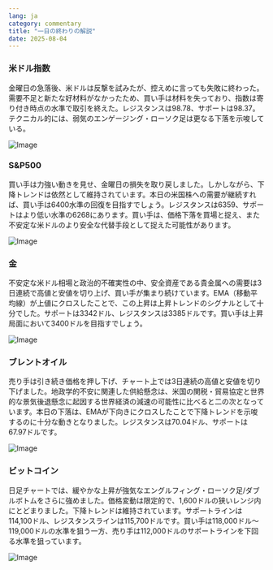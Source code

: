 ```yaml
---
lang: ja
category: commentary
title: "一日の終わりの解説"
date: 2025-08-04
---
```


### 米ドル指数

金曜日の急落後、米ドルは反撃を試みたが、控えめに言っても失敗に終わった。需要不足と新たな好材料がなかったため、買い手は材料を失っており、指数は寄り付き時点の水準で取引を終えた。レジスタンスは98.78、サポートは98.37。テクニカル的には、弱気のエンゲージング・ローソク足は更なる下落を示唆している。

![Image](https://markleighedu.github.io/img/Aug-2025/04-Aug-2025/usdindex.jpg)

### S&P500

買い手は力強い動きを見せ、金曜日の損失を取り戻しました。しかしながら、下降トレンドは依然として維持されています。本日の米国株への需要が継続すれば、買い手は6400水準の回復を目指すでしょう。レジスタンスは6359、サポートはより低い水準の6268にあります。買い手は、価格下落を買場と捉え、また不安定な米ドルのより安全な代替手段として捉えた可能性があります。

![Image](https://markleighedu.github.io/img/Aug-2025/04-Aug-2025/sp500.jpg)

### 金

不安定な米ドル相場と政治的不確実性の中、安全資産である貴金属への需要は3日連続で高値と安値を切り上げ、買い手が集まり続けています。EMA（移動平均線）が上値にクロスしたことで、この上昇は上昇トレンドのシグナルとして十分でした。サポートは3342ドル、レジスタンスは3385ドルです。買い手は上昇局面において3400ドルを目指すでしょう。

![Image](https://markleighedu.github.io/img/Aug-2025/04-Aug-2025/gold.jpg)

### ブレントオイル

売り手は引き続き価格を押し下げ、チャート上では3日連続の高値と安値を切り下げました。地政学的不安に関連した供給懸念は、米国の関税・貿易協定と世界的な景気後退懸念に起因する世界経済の減速の可能性に比べると二の次となっています。本日の下落は、EMAが下向きにクロスしたことで下降トレンドを示唆するのに十分な動きとなりました。レジスタンスは70.04ドル、サポートは67.97ドルです。

![Image](https://markleighedu.github.io/img/Aug-2025/04-Aug-2025/brentoil.jpg)

### ビットコイン

日足チャートでは、緩やかな上昇が強気なエングルフィング・ローソク足/ダブルボトムをさらに強めました。価格変動は限定的で、1,600ドルの狭いレンジ内にとどまりました。下降トレンドは維持されています。サポートラインは114,100ドル、レジスタンスラインは115,700ドルです。買い手は118,000ドル～119,000ドルの水準を狙う一方、売り手は112,000ドルのサポートラインを下回る水準を狙っています。

![Image](https://markleighedu.github.io/img/Aug-2025/04-Aug-2025/bitcoin.jpg)

